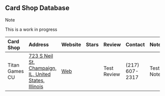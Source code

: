 ## Card Shop Database

> [!NOTE]
> This is a work in progress


| Card Shop           | Address   | Website   | Stars   | Review   | Contact   | Notes  |
|:-----------------------------|:-------------------|:-------------------|:-----|:--------------|:----------|:--------------|
| Titan Games CU | [723 S Neil St, Champaign, IL, United States, Illinois](http://maps.apple.com/?address=723+S+Neil+St,Champaign,Illinois) | [Web](https://www.facebook.com/TitanGamesCU/) | | Test Review | (217) 607-2317 | Test Notes |
